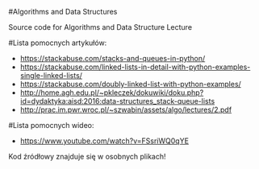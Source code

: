 #Algorithms and Data Structures


Source code for Algorithms and Data Structure Lecture

#Lista pomocnych artykułów:
- https://stackabuse.com/stacks-and-queues-in-python/
- https://stackabuse.com/linked-lists-in-detail-with-python-examples-single-linked-lists/
- https://stackabuse.com/doubly-linked-list-with-python-examples/
- http://home.agh.edu.pl/~pkleczek/dokuwiki/doku.php?id=dydaktyka:aisd:2016:data-structures_stack-queue-lists
- http://prac.im.pwr.wroc.pl/~szwabin/assets/algo/lectures/2.pdf

#Lista pomocnych wideo:
- https://www.youtube.com/watch?v=FSsriWQ0qYE

Kod źródłowy znajduje się w osobnych plikach!
